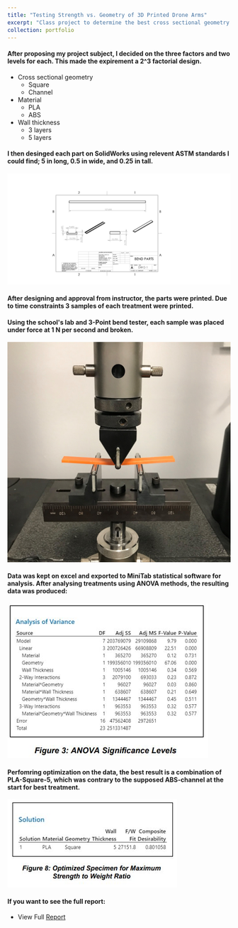 ```yaml
---
title: "Testing Strength vs. Geometry of 3D Printed Drone Arms"
excerpt: "Class project to determine the best cross sectional geometry of drone arms for best strenth to weight ratio.' drone. <br/><img src='/images/ASTMDroneArmParts.JPG'>"
collection: portfolio
---
```


#### After proposing my project subject, I decided on the three factors and two levels for each. This made the expirement a 2^3 factorial design.
* Cross sectional geometry
   * Square
   * Channel
* Material
   * PLA
   * ABS
* Wall thickness
   * 3 layers
   * 5 layers

#### I then desinged each part on SolidWorks using relevent ASTM standards I could find; 5 in long, 0.5 in wide, and 0.25 in tall.

<img src='/images/ASTMDroneArmParts.JPG'>

#### After designing and approval from instructor, the parts were printed. Due to time constraints 3 samples of each treatment were printed.
#### Using the school's lab and 3-Point bend tester, each sample was placed under force at 1 N per second and broken.

<img src='/images/BendTester.jpg'>
 
#### Data was kept on excel and exported to MiniTab statistical software for analysis. After analysing treatments using ANOVA methods, the resulting data was produced:

<img src='/images/MiniTabData.JPG'>

#### Perfomring optimization on the data, the best result is a combination of PLA-Square-5, which was contrary to the supposed ABS-channel at the start for best treatment.

<img src='/images/results.JPG'>

#### If you want to see the full report:
* View Full [Report](https://camden-carroll.github.io/files/CamdenCarroll_FinalReport.pdf)

  
  
  
  
